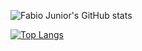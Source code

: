 ![Fabio Junior's GitHub stats](https://github-readme-stats.vercel.app/api?username=fabioo-junioor&show_icons=true&theme=gotham&card_width=1)

[![Top Langs](https://github-readme-stats.vercel.app/api/top-langs/?username=fabioo-junioor&layout=compact)](https://github.com/anuraghazra/github-readme-stats)
